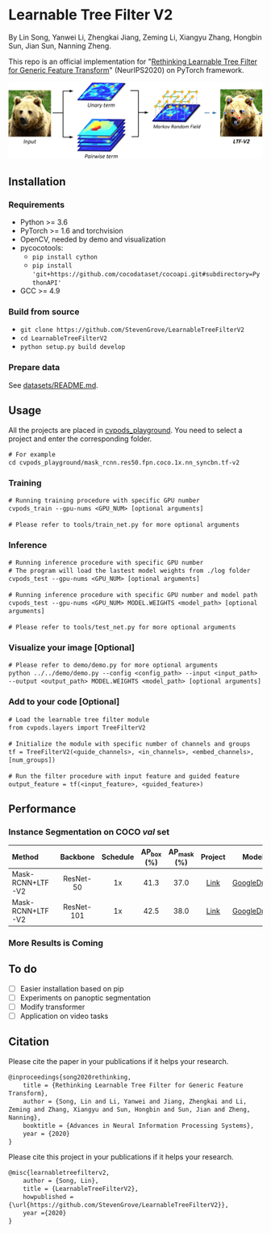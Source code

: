 # Learnable Tree Filter V2
By Lin Song, Yanwei Li, Zhengkai Jiang, Zeming Li, Xiangyu Zhang, Hongbin Sun, Jian Sun, Nanning Zheng.

This repo is an official implementation for "[Rethinking Learnable Tree Filter for Generic Feature Transform](https://papers.nips.cc/paper/2020/file/2952351097998ac1240cb2ab7333a3d2-Paper.pdf)" (NeurIPS2020) on PyTorch framework. 

![introduce image](demo/introduction.jpg)

## Installation
### Requirements
- Python >= 3.6
- PyTorch >= 1.6 and torchvision
- OpenCV, needed by demo and visualization
- pycocotools: 
	- `pip install cython`
	- `pip install 'git+https://github.com/cocodataset/cocoapi.git#subdirectory=PythonAPI'`
- GCC >= 4.9

### Build from source
- `git clone https://github.com/StevenGrove/LearnableTreeFilterV2`
- `cd LearnableTreeFilterV2`
- `python setup.py build develop`
### Prepare data
See [datasets/README.md](datasets/README.md).

## Usage
All the projects are placed in  [cvpods_playground](cvpods_playground). You need to select a project and enter the corresponding folder.
```
# For example
cd cvpods_playground/mask_rcnn.res50.fpn.coco.1x.nn_syncbn.tf-v2
```

### Training
```
# Running training procedure with specific GPU number
cvpods_train --gpu-nums <GPU_NUM> [optional arguments]

# Please refer to tools/train_net.py for more optional arguments
```

### Inference
```
# Running inference procedure with specific GPU number
# The program will load the lastest model weights from ./log folder
cvpods_test --gpu-nums <GPU_NUM> [optional arguments]

# Running inference procedure with specific GPU number and model path
cvpods_test --gpu-nums <GPU_NUM> MODEL.WEIGHTS <model_path> [optional arguments]

# Please refer to tools/test_net.py for more optional arguments
```

### Visualize your image [Optional]
```
# Please refer to demo/demo.py for more optional arguments
python ../../demo/demo.py --config <config_path> --input <input_path> --output <output_path> MODEL.WEIGHTS <model_path> [optional arguments]
```

### Add  to your code [Optional]
```
# Load the learnable tree filter module
from cvpods.layers import TreeFilterV2

# Initialize the module with specific number of channels and groups
tf = TreeFilterV2(<guide_channels>, <in_channels>, <embed_channels>, [num_groups])

# Run the filter procedure with input feature and guided feature
output_feature = tf(<input_feature>, <guided_feature>)
```

## Performance

### Instance Segmentation on COCO *val* set
 Method | Backbone | Schedule | AP<sub>box</sub> (%) |  AP<sub>mask</sub> (%)  | Project | Model
:--|:--:|:--:|:--:|:--:|:--:|:--:
 Mask-RCNN+LTF-V2 | ResNet-50 | 1x | 41.3 | 37.0 | [Link](cvpods_playground/mask_rcnn.res50.fpn.coco.1x.nn_syncbn.tf-v2) | [GoogleDrive](https://drive.google.com/file/d/1797Ih_NAXHEsPpk9zvW2BHYlXbVx6Thm/view?usp=sharing)
 Mask-RCNN+LTF-V2 | ResNet-101 | 1x | 42.5 | 38.0 | [Link](cvpods_playground/mask_rcnn.res101.fpn.coco.1x.nn_syncbn.tf-v2) | [GoogleDrive](https://drive.google.com/file/d/11f1Oxt7N3ZcCnCFh8pwN70ZjxfJ_bfR4/view?usp=sharing)
 
### More Results is Coming


## To do
- [ ] Easier installation based on pip
- [ ] Experiments on panoptic segmentation
- [ ] Modify transformer
- [ ] Application on video tasks

## Citation

Please cite the paper in your publications if it helps your research.

```
@inproceedings{song2020rethinking,
    title = {Rethinking Learnable Tree Filter for Generic Feature Transform},
    author = {Song, Lin and Li, Yanwei and Jiang, Zhengkai and Li, Zeming and Zhang, Xiangyu and Sun, Hongbin and Sun, Jian and Zheng, Nanning},
    booktitle = {Advances in Neural Information Processing Systems},
    year = {2020}
}
```

Please cite this project in your publications if it helps your research.
```
@misc{learnabletreefilterv2,
    author = {Song, Lin},
    title = {LearnableTreeFilterV2},
    howpublished = {\url{https://github.com/StevenGrove/LearnableTreeFilterV2}},
    year ={2020}
}
```